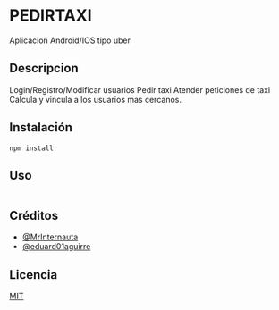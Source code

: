 # PEDIRTAXI
Aplicacion Android/IOS tipo uber 
## Descripcion 
Login/Registro/Modificar usuarios
Pedir taxi
Atender peticiones de taxi
Calcula y vincula a los usuarios mas cercanos.


## Instalación
```
npm install
```
## Uso
```

```

## Créditos
- [@MrInternauta](https://twitter.com/mrinternauta)
- [@eduard01aguirre](https://github.com/eduard01aguirre)

## Licencia
[MIT](https://opensource.org/licenses/MIT)
